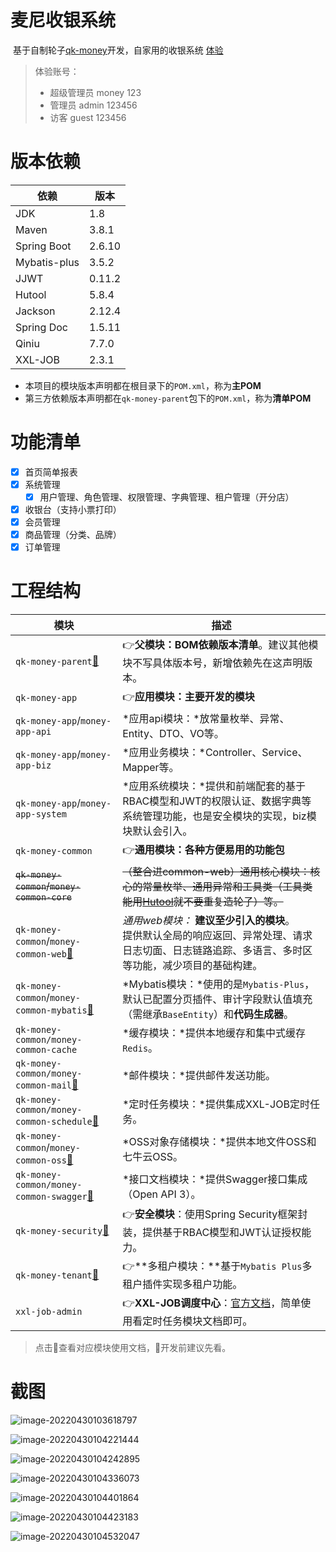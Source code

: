 # 麦尼收银系统

​	基于自制轮子[qk-money](https://github.com/ycf1998/qk-money)开发，自家用的收银系统 [体验](http://175.178.102.32/money-pos-demo?tenant=M)

> 体验账号：
>
> - 超级管理员 money 123
> - 管理员 admin 123456
> - 访客 guest 123456

# 版本依赖

| 依赖         | 版本   |
| ------------ | ------ |
| JDK          | 1.8    |
| Maven        | 3.8.1  |
| Spring Boot  | 2.6.10 |
| Mybatis-plus | 3.5.2  |
| JJWT         | 0.11.2 |
| Hutool       | 5.8.4  |
| Jackson      | 2.12.4 |
| Spring Doc   | 1.5.11 |
| Qiniu        | 7.7.0  |
| XXL-JOB      | 2.3.1  |

- 本项目的模块版本声明都在根目录下的`POM.xml`，称为**主POM**
- 第三方依赖版本声明都在`qk-money-parent`包下的`POM.xml`，称为**清单POM**

# 功能清单

- [x] 首页简单报表
- [x] 系统管理
  - [x] 用户管理、角色管理、权限管理、字典管理、租户管理（开分店）

- [x] 收银台（支持小票打印）
- [x] 会员管理
- [x] 商品管理（分类、品牌）
- [x] 订单管理

# 工程结构

| 模块                                                         | 描述                                                         |
| ------------------------------------------------------------ | ------------------------------------------------------------ |
| `qk-money-parent`[📜](./doc/qk-money-parent.md)               | 👉**父模块：BOM依赖版本清单**。建议其他模块不写具体版本号，新增依赖先在这声明版本。 |
| `qk-money-app`                                               | 👉**应用模块：主要开发的模块**                                |
| `qk-money-app`/`money-app-api`                               | *应用api模块：*放常量枚举、异常、Entity、DTO、VO等。         |
| `qk-money-app`/`money-app-biz`                               | *应用业务模块：*Controller、Service、Mapper等。              |
| `qk-money-app`/`money-app-system`                            | *应用系统模块：*提供和前端配套的基于RBAC模型和JWT的权限认证、数据字典等系统管理功能，也是安全模块的实现，biz模块默认会引入。 |
| `qk-money-common`                                            | 👉**通用模块：各种方便易用的功能包**                          |
| ~~`qk-money-common`/`money-common-core`~~                    | ~~（整合进common-web）通用核心模块：核心的常量枚举、通用异常和工具类（工具类能用[Hutool](https://www.hutool.cn/docs/#/)就不要重复造轮子）等。~~ |
| `qk-money-common`/`money-common-web`[📜](./doc/money-common-web.md) | *通用web模块：* **建议至少引入的模块**。<br />提供默认全局的响应返回、异常处理、请求日志切面、日志链路追踪、多语言、多时区等功能，减少项目的基础构建。 |
| `qk-money-common`/`money-common-mybatis`[📃](./doc/money-common-mybatis.md) | *Mybatis模块：*使用的是`Mybatis-Plus`，默认已配置分页插件、审计字段默认值填充（需继承`BaseEntity`）和**代码生成器**。 |
| `qk-money-common/money-common-cache`                         | *缓存模块：*提供本地缓存和集中式缓存`Redis`。                |
| `qk-money-common/money-common-mail`[📃](./doc/money-common-mail.md) | *邮件模块：*提供邮件发送功能。                               |
| `qk-money-common/money-common-schedule`[📃](./doc/money-common-schedule.md) | *定时任务模块：*提供集成XXL-JOB定时任务。                    |
| `qk-money-common`/`money-common-oss`[📃](./doc/money-common-oss.md) | *OSS对象存储模块：*提供本地文件OSS和七牛云OSS。              |
| `qk-money-common/money-common-swagger`[📃](./doc/money-common-swagger.md) | *接口文档模块：*提供Swagger接口集成（Open API 3）。          |
| `qk-money-security`[📃](./doc/qk-money-security.md)           | 👉**安全模块**：使用Spring Security框架封装，提供基于RBAC模型和JWT认证授权能力。 |
| `qk-money-tenant`[📃](./doc/qk-money-tenant.md)               | 👉**多租户模块：**基于`Mybatis Plus`多租户插件实现多租户功能。 |
| `xxl-job-admin`                                              | 👉**XXL-JOB调度中心**：[官方文档](https://www.xuxueli.com/xxl-job)，简单使用看定时任务模块文档即可。 |

> 点击📃查看对应模块使用文档，📜开发前建议先看。

# 截图

![image-20220430103618797](README.assets/image-20220430103618797.png)

![image-20220430104221444](README.assets/image-20220430104221444.png)

![image-20220430104242895](README.assets/image-20220430104242895.png)

![image-20220430104336073](README.assets/image-20220430104336073.png)

![image-20220430104401864](README.assets/image-20220430104401864.png)

![image-20220430104423183](README.assets/image-20220430104423183.png)

![image-20220430104532047](README.assets/image-20220430104532047.png)

